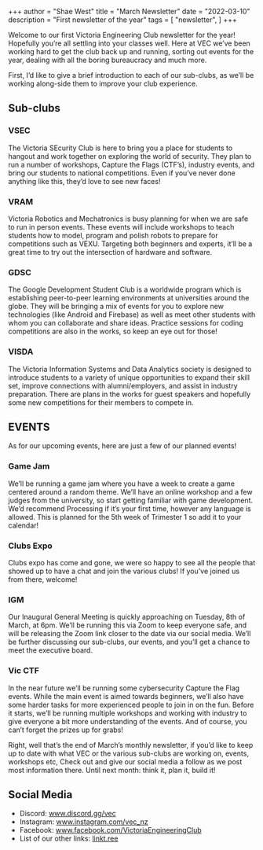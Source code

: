 +++
author = "Shae West"
title = "March Newsletter"
date = "2022-03-10"
description = "First newsletter of the year"
tags = [
    "newsletter",
]
+++


Welcome to our first Victoria Engineering Club newsletter for the year! Hopefully you’re all settling into your classes well. Here at VEC we’ve been working hard to get the club back up and running, sorting out events for the year, dealing with all the boring bureaucracy and much more.

First, I’d like to give a brief introduction to each of our sub-clubs, as we’ll be working along-side them to improve your club experience.

## Sub-clubs
### VSEC
The Victoria SEcurity Club is here to bring you a place for students to hangout and work together on exploring the world of security. They plan to run a number of workshops, Capture the Flags (CTF’s), industry events, and bring our students to national competitions. Even if you’ve never done anything like this, they’d love to see new faces!

### VRAM
Victoria Robotics and Mechatronics is busy planning for when we are safe to run in person events. These events will include workshops to teach students how to model, program and polish robots to prepare for competitions such as VEXU. Targeting both beginners and experts, it’ll be a great time to try out the intersection of hardware and software.

### GDSC
The Google Development Student Club is a worldwide program which is establishing peer-to-peer learning environments at universities around the globe. They will be bringing a mix of events for you to explore new technologies (like Android and Firebase) as well as meet other students with whom you can collaborate and share ideas. Practice sessions for coding competitions are also in the works, so keep an eye out for those!

### VISDA
The Victoria Information Systems and Data Analytics society is designed to introduce students to a variety of unique opportunities to expand their skill set, improve connections with alumni/employers, and assist in industry preparation. There are plans in the works for guest speakers and hopefully some new competitions for their members to compete in.

## EVENTS
As for our upcoming events, here are just a few of our planned events!

### Game Jam
We’ll be running a game jam where you have a week to create a game centered around a random theme. We’ll have an online workshop and a few judges from the university, so start getting familiar with game development. We’d recommend Processing if it’s your first time, however any language is allowed. This is planned for the 5th week of Trimester 1 so add it to your calendar!

### Clubs Expo
Clubs expo has come and gone, we were so happy to see all the people that showed up to have a chat and join the various clubs! If you’ve joined us from there, welcome!

### IGM
Our Inaugural General Meeting is quickly approaching on Tuesday, 8th of March, at 6pm. We’ll be running this via Zoom to keep everyone safe, and will be releasing the Zoom link closer to the date via our social media. We’ll be further discussing our sub-clubs, our events, and you’ll get a chance to meet the executive board.

### Vic CTF
In the near future we’ll be running some cybersecurity Capture the Flag events. While the main event is aimed towards beginners, we’ll also have some harder tasks for more experienced people to join in on the fun. Before it starts, we’ll be running multiple workshops and working with industry to give everyone a bit more understanding of the events. And of course, you can’t forget the prizes up for grabs!

Right, well that’s the end of March’s monthly newsletter, if you’d like to keep up to date with what VEC or the various sub-clubs are working on, events, workshops etc, Check out and give our social media a follow as we post most information there. Until next month: think it, plan it, build it!

## Social Media
- Discord: www.discord.gg/vec
- Instagram: www.instagram.com/vec_nz
- Facebook: www.facebook.com/VictoriaEngineeringClub
- List of our other links: [linkt.ree](https://linktr.ee/VictoriaEngineeringClub)

